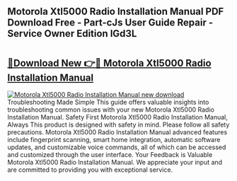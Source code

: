 ## Motorola Xtl5000 Radio Installation Manual PDF Download Free - Part-cJs User Guide Repair - Service Owner Edition lGd3L

# <h2><a href="http://bc47871.oget.top/?id=Motorola+Xtl5000+Radio+Installation+Manual">🔗Download New 👉🔴 Motorola Xtl5000 Radio Installation Manual</a></h2>

[![Motorola Xtl5000 Radio Installation Manual new download](https://i.imgur.com/5g1atiW.png)](http://bc47871.oget.top/?id=Motorola+Xtl5000+Radio+Installation+Manual)
Troubleshooting Made Simple This guide offers valuable insights into troubleshooting common issues with your new Motorola Xtl5000 Radio Installation Manual. Safety First Motorola Xtl5000 Radio Installation Manual, Always This product is designed with safety in mind. Please follow all safety precautions. Motorola Xtl5000 Radio Installation Manual advanced features include fingerprint scanning, smart home integration, automatic software updates, and customizable voice commands, all of which can be accessed and customized through the user interface. Your Feedback is Valuable Motorola Xtl5000 Radio Installation Manual. We appreciate your input and are committed to providing you with exceptional service.
